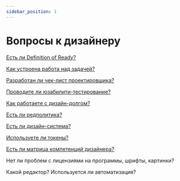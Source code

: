 ```yaml
---
sidebar_position: 1
---
```


# Вопросы к дизайнеру

[Есть ли Definition of Ready?](../develop/dor.md)

[Как устроена работа над задачей?](./work/index.md)

[Разработан ли чек-лист проектировщика?](./checklist.md)

[Проводите ли юзабилити-тестирование?](https://guides.kontur.ru/user-research/choosingresearch/)

[Как работаете с дизайн-долгом?](./debt.md)

[Есть ли редполитика?](./rdpk.md)

[Есть ли дизайн-система?](./ds.md)

[Используете ли токены?](./tokens.md)

[Есть ли матрица компетенций дизайнера?](./matrix.md)

Нет ли проблем с лицензиями на программы, шрифты, картинки?

Какой редактор? Используется ли автоматизация?